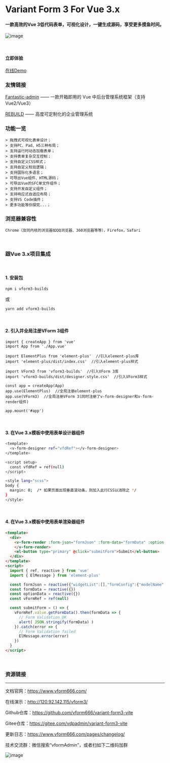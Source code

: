 # Variant Form 3 For Vue 3.x
#### 一款高效的Vue 3低代码表单，可视化设计，一键生成源码，享受更多摸鱼时间。

![image](https://vform2021.oss-cn-beijing.aliyuncs.com/vform_demo.gif?versionId=CAEQGBiBgIDst4zj4hciIDQyYTkyOGY1ZGJiODQ4YTk5ZjkxMGIwMDY0MmY2M2Ri)

<br/>

#### 立即体验
 [在线Demo](http://120.92.142.115/vform3/)
 
 ### 友情链接
 [Fantastic-admin](https://hooray.gitee.io/fantastic-admin/) —— 一款开箱即用的 Vue 中后台管理系统框架（支持Vue2/Vue3）
 
 [REBUILD](https://getrebuild.com/) —— 高度可定制化的企业管理系统
 
 ### 功能一览
 ```
 > 拖拽式可视化表单设计；
 > 支持PC、Pad、H5三种布局；
 > 支持运行时动态加载表单；
 > 支持表单复杂交互控制；
 > 支持自定义CSS样式；
 > 支持自定义校验逻辑；
 > 支持国际化多语言；
 > 可导出Vue组件、HTML源码；
 > 可导出Vue的SFC单文件组件；
 > 支持开发自定义组件；
 > 支持响应式自适应布局；
 > 支持VS Code插件；
 > 更多功能等你探究...；
 ```
 
 ### 浏览器兼容性
 ```Chrome（及同内核的浏览器如QQ浏览器、360浏览器等等），Firefox，Safari```
 
 <br/>
 
 ### 跟Vue 3.x项目集成
 
 <br/>
 
 #### 1. 安装包
   ```bash
   npm i vform3-builds
   ```
 或
   ```bash
   yarn add vform3-builds
   ```
 
 <br/>
 
 #### 2. 引入并全局注册VForm 3组件
 ```
 import { createApp } from 'vue'
 import App from './App.vue'
 
 import ElementPlus from 'element-plus'  //引入element-plus库
 import 'element-plus/dist/index.css'  //引入element-plus样式
 
 import VForm3 from 'vform3-builds'  //引入VForm 3库
 import 'vform3-builds/dist/designer.style.css'  //引入VForm3样式
 
 const app = createApp(App)
 app.use(ElementPlus)  //全局注册element-plus
 app.use(VForm3)  //全局注册VForm 3(同时注册了v-form-designer和v-form-render组件)
 
 app.mount('#app')
 ```
 
 <br/>
 
 #### 3. 在Vue 3.x模板中使用表单设计器组件
 ```bash
 <template>
   <v-form-designer ref="vfdRef"></v-form-designer>
 </template>
 
 <script setup>
   const vfdRef = ref(null)
 </script>
 
 <style lang="scss">
 body {
   margin: 0;  /* 如果页面出现垂直滚动条，则加入此行CSS以消除之 */
 }
 </style>
 ```
 
 <br/>
 
 #### 4. 在Vue 3.x模板中使用表单渲染器组件
 ```html
 <template>
   <div>
     <v-form-render :form-json="formJson" :form-data="formData" :option-data="optionData" ref="vFormRef">
     </v-form-render>
     <el-button type="primary" @click="submitForm">Submit</el-button>
   </div>
 </template>
 <script>
   import { ref, reactive } from 'vue'
   import { ElMessage } from 'element-plus'
 
   const formJson = reactive({"widgetList":[],"formConfig":{"modelName":"formData","refName":"vForm","rulesName":"rules","labelWidth":80,"labelPosition":"left","size":"","labelAlign":"label-left-align","cssCode":"","customClass":"","functions":"","layoutType":"PC","jsonVersion":3,"onFormCreated":"","onFormMounted":"","onFormDataChange":""}})
   const formData = reactive({})
   const optionData = reactive({})
   const vFormRef = ref(null)
 
   const submitForm = () => {
     vFormRef.value.getFormData().then(formData => {
       // Form Validation OK
       alert( JSON.stringify(formData) )
     }).catch(error => {
       // Form Validation failed
       ElMessage.error(error)
     })
   }
 </script>
 ```
 
 <br/>
 
 ### 资源链接
 <hr>
 
 文档官网：<a href="https://www.vform666.com/" target="_blank">https://www.vform666.com/</a>
 
 在线演示：<a href="http://120.92.142.115/vform3/" target="_blank">http://120.92.142.115/vform3/</a>
 
 Github仓库：<a href="https://github.com/vform666/variant-form3-vite" target="_blank">https://github.com/vform666/variant-form3-vite</a>
 
 Gitee仓库：<a href="https://gitee.com/vdpadmin/variant-form3-vite" target="_blank">https://gitee.com/vdpadmin/variant-form3-vite</a>
 
 更新日志：<a href="https://www.vform666.com/pages/changelog/" target="_blank">https://www.vform666.com/pages/changelog/</a>
 
 技术交流群：微信搜索“vformAdmin”，或者扫如下二维码加群
 
 ![image](https://ks3-cn-beijing.ksyuncs.com/vform-static/img/vx-qrcode-242.png)
